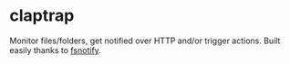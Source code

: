 # claptrap
Monitor files/folders, get notified over HTTP and/or trigger actions. Built easily thanks to [fsnotify](https://github.com/fsnotify/fsnotify).
